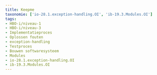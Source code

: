```yaml
---
title: Keepme
taxonomie: ['io-28.1.exception-handling.OI', 'ib-19.3.Modules.OI']
tags:
- HBO-i/niveau-1
- HBO-i/niveau-3
- Implementatieproces
- Oplossen fouten
- exception-handling
- Testproces
- Bouwen softwaresysteem
- Modules
- io-28.1.exception-handling.OI
- ib-19.3.Modules.OI
---
```

